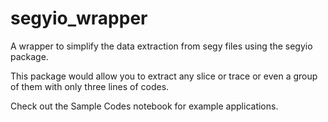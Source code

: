 # segyio_wrapper
A wrapper to simplify the data extraction from segy files using the segyio package.

This package would allow you to extract any slice or trace or even a group of them with only three lines of codes.

Check out the Sample Codes notebook for example applications.
